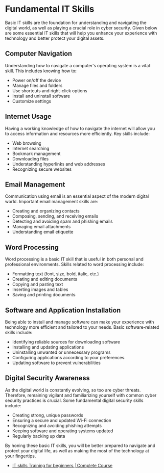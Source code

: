 # Fundamental IT Skills

Basic IT skills are the foundation for understanding and navigating the digital world, as well as playing a crucial role in cyber security. Given below are some essential IT skills that will help you enhance your experience with technology and better protect your digital assets.

## Computer Navigation

Understanding how to navigate a computer's operating system is a vital skill. This includes knowing how to:

- Power on/off the device
- Manage files and folders
- Use shortcuts and right-click options
- Install and uninstall software
- Customize settings

## Internet Usage

Having a working knowledge of how to navigate the internet will allow you to access information and resources more efficiently. Key skills include:

- Web browsing
- Internet searching
- Bookmark management
- Downloading files
- Understanding hyperlinks and web addresses
- Recognizing secure websites

## Email Management

Communication using email is an essential aspect of the modern digital world. Important email management skills are:

- Creating and organizing contacts
- Composing, sending, and receiving emails
- Detecting and avoiding spam and phishing emails
- Managing email attachments
- Understanding email etiquette

## Word Processing

Word processing is a basic IT skill that is useful in both personal and professional environments. Skills related to word processing include:

- Formatting text (font, size, bold, italic, etc.)
- Creating and editing documents
- Copying and pasting text
- Inserting images and tables
- Saving and printing documents

## Software and Application Installation

Being able to install and manage software can make your experience with technology more efficient and tailored to your needs. Basic software-related skills include:

- Identifying reliable sources for downloading software
- Installing and updating applications
- Uninstalling unwanted or unnecessary programs
- Configuring applications according to your preferences
- Updating software to prevent vulnerabilities

## Digital Security Awareness

As the digital world is constantly evolving, so too are cyber threats. Therefore, remaining vigilant and familiarizing yourself with common cyber security practices is crucial. Some fundamental digital security skills include:

- Creating strong, unique passwords
- Ensuring a secure and updated Wi-Fi connection
- Recognizing and avoiding phishing attempts
- Keeping software and operating systems updated
- Regularly backing up data

By honing these basic IT skills, you will be better prepared to navigate and protect your digital life, as well as making the most of the technology at your fingertips.

- [IT skills Training for beginners | Complete Course](https://youtu.be/on6dsip5yw0)